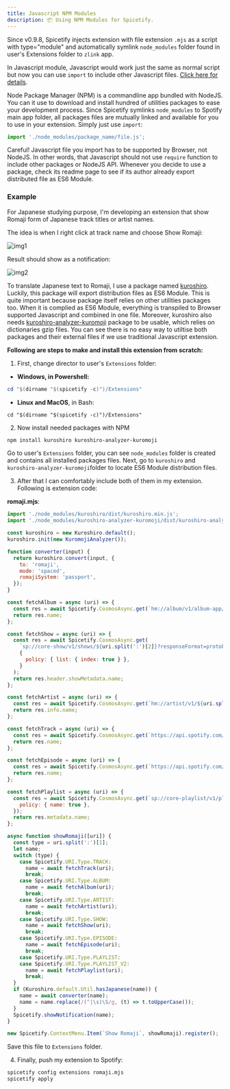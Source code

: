 ```yaml
---
title: Javascript NPM Modules
description: 📦 Using NPM Modules for Spicetify.
---
```


Since v0.9.8, Spicetify injects extension with file extension `.mjs` as a script with type="module" and automatically symlink `node_modules` folder found in user's Extensions folder to `zlink` app.

In Javascript module, Javascript would work just the same as normal script but now you can use `import` to include other Javascript files. [Click here for details](https://developer.mozilla.org/en-US/docs/Web/JavaScript/Guide/Modules).

Node Package Manager (NPM) is a commandline app bundled with NodeJS. You can it use to download and install hundred of utilities packages to ease your development process. Since Spicetify symlinks `node_modules` to Spotify main app folder, all packages files are mutually linked and available for you to use in your extension. Simply just use `import`:

```js
import './node_modules/package_name/file.js';
```

Careful! Javascript file you import has to be supported by Browser, not NodeJS. In other words, that Javascript should not use `require` function to include other packages or NodeJS API. Whenever you decide to use a package, check its readme page to see if its author already export distributed file as ES6 Module.

### Example

For Japanese studying purpose, I'm developing an extension that show Romaji form of Japanese track titles or artist names.

The idea is when I right click at track name and choose Show Romaji:

![img1](https://i.imgur.com/kkSOtwG.png)

Result should show as a notification:

![img2](https://i.imgur.com/LLF5ZGh.png)

To translate Japanese text to Romaji, I use a package named [kuroshiro](https://github.com/hexenq/kuroshiro). Luckily, this package will export distribution files as ES6 Module. This is quite important because package itself relies on other utilities packages too. When it is complied as ES6 Module, everything is transpiled to Browser supported Javascript and combined in one file. Moreover, kuroshiro also needs [kuroshiro-analyzer-kuromoji](https://github.com/hexenq/kuroshiro-analyzer-kuromoji) package to be usable, which relies on dictionaries gzip files. You can see there is no easy way to utiltise both packages and their external files if we use traditional Javascript extension.

**Following are steps to make and install this extension from scratch:**

1. First, change director to user's `Extensions` folder:

- **Windows, in Powershell:**

```powershell
cd "$(dirname "$(spicetify -c)")/Extensions"
```

- **Linux and MacOS**, in Bash:

```
cd "$(dirname "$(spicetify -c)")/Extensions"
```

2. Now install needed packages with NPM

```bash
npm install kuroshiro kuroshiro-analyzer-kuromoji
```

Go to user's `Extensions` folder, you can see `node_modules` folder is created and contains all installed packages files. Next, go to `kuroshiro` and `kuroshiro-analyzer-kuromoji`folder to locate ES6 Module distribution files.

3. After that I can comfortably include both of them in my extension. Following is extension code:

**romaji.mjs**:

```javascript
import './node_modules/kuroshiro/dist/kuroshiro.min.js';
import './node_modules/kuroshiro-analyzer-kuromoji/dist/kuroshiro-analyzer-kuromoji.min.js';

const kuroshiro = new Kuroshiro.default();
kuroshiro.init(new KuromojiAnalyzer());

function converter(input) {
  return kuroshiro.convert(input, {
    to: 'romaji',
    mode: 'spaced',
    romajiSystem: 'passport',
  });
}

const fetchAlbum = async (uri) => {
  const res = await Spicetify.CosmosAsync.get(`hm://album/v1/album-app/album/${uri.split(':')[2]}/desktop`);
  return res.name;
};

const fetchShow = async (uri) => {
  const res = await Spicetify.CosmosAsync.get(
    `sp://core-show/v1/shows/${uri.split(':')[2]}?responseFormat=protobufJson`,
    {
      policy: { list: { index: true } },
    }
  );
  return res.header.showMetadata.name;
};

const fetchArtist = async (uri) => {
  const res = await Spicetify.CosmosAsync.get(`hm://artist/v1/${uri.split(':')[2]}/desktop?format=json`);
  return res.info.name;
};

const fetchTrack = async (uri) => {
  const res = await Spicetify.CosmosAsync.get(`https://api.spotify.com/v1/tracks/${uri.split(':')[2]}`);
  return res.name;
};

const fetchEpisode = async (uri) => {
  const res = await Spicetify.CosmosAsync.get(`https://api.spotify.com/v1/episodes/${uri.split(':')[2]}`);
  return res.name;
};

const fetchPlaylist = async (uri) => {
  const res = await Spicetify.CosmosAsync.get(`sp://core-playlist/v1/playlist/${uri}/metadata`, {
    policy: { name: true },
  });
  return res.metadata.name;
};

async function showRomaji([uri]) {
  const type = uri.split(':')[1];
  let name;
  switch (type) {
    case Spicetify.URI.Type.TRACK:
      name = await fetchTrack(uri);
      break;
    case Spicetify.URI.Type.ALBUM:
      name = await fetchAlbum(uri);
      break;
    case Spicetify.URI.Type.ARTIST:
      name = await fetchArtist(uri);
      break;
    case Spicetify.URI.Type.SHOW:
      name = await fetchShow(uri);
      break;
    case Spicetify.URI.Type.EPISODE:
      name = await fetchEpisode(uri);
      break;
    case Spicetify.URI.Type.PLAYLIST:
    case Spicetify.URI.Type.PLAYLIST_V2:
      name = await fetchPlaylist(uri);
      break;
  }
  if (Kuroshiro.default.Util.hasJapanese(name)) {
    name = await converter(name);
    name = name.replace(/(^|\s)\S/g, (t) => t.toUpperCase());
  }
  Spicetify.showNotification(name);
}

new Spicetify.ContextMenu.Item(`Show Romaji`, showRomaji).register();
```

Save this file to `Extensions` folder.

4. Finally, push my extension to Spotify:

```bash
spicetify config extensions romaji.mjs
spicetify apply
```
